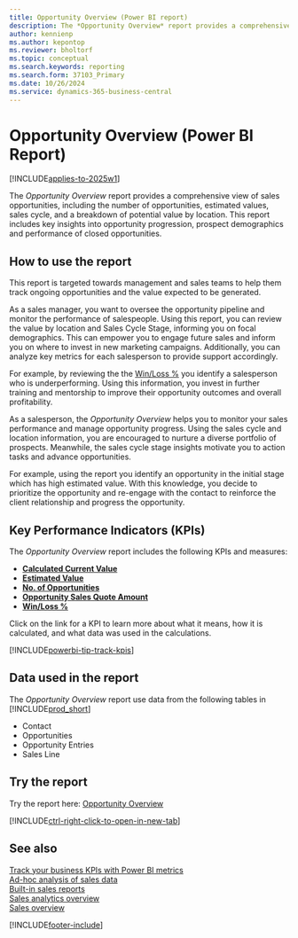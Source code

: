 ```yaml
---
title: Opportunity Overview (Power BI report)
description: The *Opportunity Overview* report provides a comprehensive view of sales opportunities, including the number of opportunities, estimated values, sales cycle, and a breakdown of potential value by location.
author: kennienp
ms.author: kepontop
ms.reviewer: bholtorf
ms.topic: conceptual
ms.search.keywords: reporting
ms.search.form: 37103_Primary
ms.date: 10/26/2024
ms.service: dynamics-365-business-central
---
```


# Opportunity Overview (Power BI Report)

[!INCLUDE[applies-to-2025w1](includes/applies-to-2025w1.md)]

The *Opportunity Overview* report provides a comprehensive view of sales opportunities, including the number of opportunities, estimated values, sales cycle, and a breakdown of potential value by location. This report includes key insights into opportunity progression, prospect demographics and performance of closed opportunities.

## How to use the report

This report is targeted towards management and sales teams to help them track ongoing opportunities and the value expected to be generated.

As a sales manager, you want to oversee the opportunity pipeline and monitor the performance of salespeople. Using this report, you can review the value by location and Sales Cycle Stage, informing you on focal demographics. This can empower you to engage future sales and inform you on where to invest in new marketing campaigns. Additionally, you can analyze key metrics for each salesperson to provide support accordingly.

For example, by reviewing the the [Win/Loss %](sales-powerbi-kpis.md#win-loss) you identify a salesperson who is underperforming. Using this information, you invest in further training and mentorship to improve their opportunity outcomes and overall profitability.

As a salesperson, the *Opportunity Overview* helps you to monitor your sales performance and manage opportunity progress. Using the sales cycle and location information, you are encouraged to nurture a diverse portfolio of prospects. Meanwhile, the sales cycle stage insights motivate you to action tasks and advance opportunities.

For example, using the report you identify an opportunity in the initial stage which has high estimated value. With this knowledge, you decide to prioritize the opportunity and re-engage with the contact to reinforce the client relationship and progress the opportunity. 

## Key Performance Indicators (KPIs)

The *Opportunity Overview* report includes the following KPIs and measures: 

- [**Calculated Current Value**](sales-powerbi-kpis.md#calculated-current-value)
- [**Estimated Value**](sales-powerbi-kpis.md#estimated-value)
- [**No. of Opportunities**](sales-powerbi-kpis.md#no-of-opportunities)
- [**Opportunity Sales Quote Amount**](sales-powerbi-kpis.md#opportunity-sales-quote-amount)
- [**Win/Loss %**](sales-powerbi-kpis.md#win-loss)


Click on the link for a KPI to learn more about what it means, how it is calculated, and what data was used in the calculations. 

[!INCLUDE[powerbi-tip-track-kpis](includes/powerbi-tip-track-kpis.md)]

## Data used in the report

The *Opportunity Overview* report use data from the following tables in [!INCLUDE[prod_short](includes/prod_short.md)]

- Contact
- Opportunities
- Opportunity Entries
- Sales Line

## Try the report

Try the report here: [Opportunity Overview](https://businesscentral.dynamics.com?page=37103)

[!INCLUDE[ctrl-right-click-to-open-in-new-tab](includes/ctrl-right-click-to-open-in-new-tab.md)]

## See also

[Track your business KPIs with Power BI metrics](track-kpis-with-power-bi-metrics.md)   
[Ad-hoc analysis of sales data](ad-hoc-analysis-sales.md)   
[Built-in sales reports](sales-reports.md)   
[Sales analytics overview](sales-analytics-overview.md)  
[Sales overview](sales-manage-sales.md)  

[!INCLUDE[footer-include](includes/footer-banner.md)]
